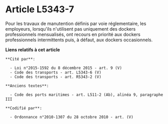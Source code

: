 # Article L5343-7

Pour les travaux de manutention définis par voie réglementaire, les employeurs, lorsqu'ils n'utilisent pas uniquement des
dockers professionnels mensualisés, ont recours en priorité aux dockers professionnels intermittents puis, à défaut, aux
dockers occasionnels.

**Liens relatifs à cet article**

	**Cité par**:

	  - Loi n°2015-1592 du 8 décembre 2015 - art. 9 (V)
	  - Code des transports - art. L5343-6 (V)
	  - Code des transports - art. R5343-2 (V)

	**Anciens textes**:

	  - Code des ports maritimes - art. L511-2 (Ab), alinéa 9, paragraphe III

	**Codifié par**:

	  - Ordonnance n°2010-1307 du 28 octobre 2010 - art. (V)
